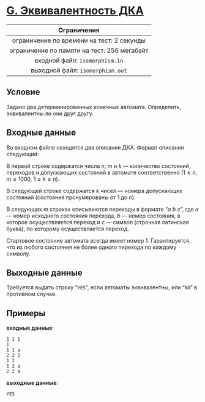 # [G. Эквивалентность ДКА](G.java)

| Ограничения                                 |
|:-------------------------------------------:|
| ограничение по времени на тест: 2 секунды   |
| ограничение по памяти на тест: 256 мегабайт |
| входной файл: `isomorphism.in`              |
| выходной файл: `isomorphism.out`            |

## Условие

Задано два детерминированных конечных автомата. Определить, эквивалентны ли они друг другу.

## Входные данные

Во входном файле находятся два описания ДКА. Формат описания следующий:

В первой строке содержатся числа $n$, $m$ и $k$ — количество состояний, переходов и допускающих состояний в автомате соответственно $(1 \leqslant n, m \leqslant 1000, ~ 1 \leqslant k \leqslant n)$.

В следующей строке содержатся $k$ чисел — номера допускающих состояний (состояния пронумерованы от $1$ до $n$).

В следующих $m$ строках описываются переходы в формате “*a b c*”, где *a* — номер исходного состояния перехода, *b* — номер состояния, в которое осуществляется переход и *c* — символ (строчная латинская буква), по которому осуществляется переход.

Стартовое состояние автомата всегда имеет номер $1$. Гарантируется, что из любого состояния не более одного перехода по каждому символу.

## Выходные данные

Требуется выдать строку “`YES`”, если автоматы эквивалентны, или “`NO`” в противном случае.

## Примеры

**входные данные**:

```text
1 1 1
1
1 1 a
2 2 2
1 2
1 2 a
2 2 a
```

**выходные данные**:

```text
YES
```
